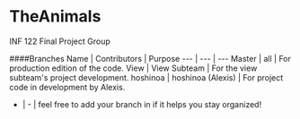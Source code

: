 # TheAnimals
INF 122 Final Project Group

####Branches
Name | Contributors | Purpose
---   | ---   | ---
Master | all | For production edition of the code.
View | View Subteam | For the view subteam's project development.
hoshinoa | hoshinoa (Alexis) | For project code in development by Alexis.
- | - | feel free to add your branch in if it helps you stay organized!